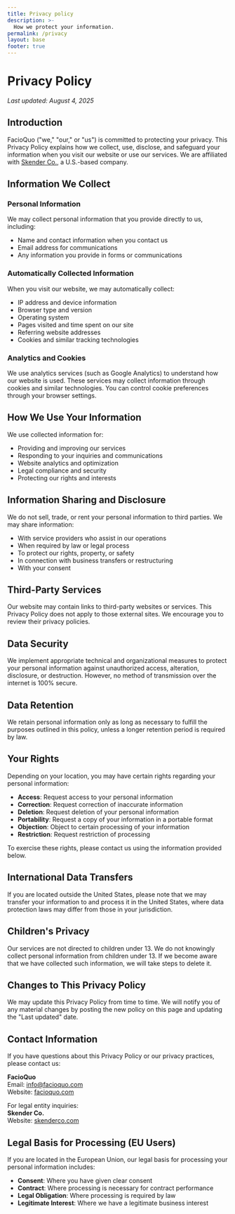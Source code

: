 ```yaml
---
title: Privacy policy
description: >-
  How we protect your information.
permalink: /privacy
layout: base
footer: true
---
```


# Privacy Policy

*Last updated: August 4, 2025*

## Introduction

FacioQuo ("we," "our," or "us") is committed to protecting your privacy. This Privacy Policy explains how we collect,
use, disclose, and safeguard your information when you visit our website or use our services.
We are affiliated with [Skender Co.](https://skenderco.com), a U.S.-based company.

## Information We Collect

### Personal Information
We may collect personal information that you provide directly to us, including:
- Name and contact information when you contact us
- Email address for communications
- Any information you provide in forms or communications

### Automatically Collected Information
When you visit our website, we may automatically collect:
- IP address and device information
- Browser type and version
- Operating system
- Pages visited and time spent on our site
- Referring website addresses
- Cookies and similar tracking technologies

### Analytics and Cookies
We use analytics services (such as Google Analytics) to understand how our website is used.
These services may collect information through cookies and similar technologies.
You can control cookie preferences through your browser settings.

## How We Use Your Information

We use collected information for:
- Providing and improving our services
- Responding to your inquiries and communications
- Website analytics and optimization
- Legal compliance and security
- Protecting our rights and interests

## Information Sharing and Disclosure

We do not sell, trade, or rent your personal information to third parties. We may share information:
- With service providers who assist in our operations
- When required by law or legal process
- To protect our rights, property, or safety
- In connection with business transfers or restructuring
- With your consent

## Third-Party Services

Our website may contain links to third-party websites or services.
This Privacy Policy does not apply to those external sites.
We encourage you to review their privacy policies.

## Data Security

We implement appropriate technical and organizational measures to protect your personal information
against unauthorized access, alteration, disclosure, or destruction.
However, no method of transmission over the internet is 100% secure.

## Data Retention

We retain personal information only as long as necessary to fulfill the purposes outlined in this policy,
unless a longer retention period is required by law.

## Your Rights

Depending on your location, you may have certain rights regarding your personal information:
- **Access**: Request access to your personal information
- **Correction**: Request correction of inaccurate information
- **Deletion**: Request deletion of your personal information
- **Portability**: Request a copy of your information in a portable format
- **Objection**: Object to certain processing of your information
- **Restriction**: Request restriction of processing

To exercise these rights, please contact us using the information provided below.

## International Data Transfers

If you are located outside the United States, please note that we may transfer your information to and process it
in the United States, where data protection laws may differ from those in your jurisdiction.

## Children's Privacy

Our services are not directed to children under 13.
We do not knowingly collect personal information from children under 13.
If we become aware that we have collected such information, we will take steps to delete it.

## Changes to This Privacy Policy

We may update this Privacy Policy from time to time. We will notify you of any material changes
by posting the new policy on this page and updating the "Last updated" date.

## Contact Information

If you have questions about this Privacy Policy or our privacy practices, please contact us:

**FacioQuo**  
Email: info@facioquo.com  
Website: [facioquo.com](https://facioquo.com)

For legal entity inquiries:  
**Skender Co.**  
Website: [skenderco.com](https://skenderco.com)

## Legal Basis for Processing (EU Users)

If you are located in the European Union, our legal basis for processing your personal information includes:
- **Consent**: Where you have given clear consent
- **Contract**: Where processing is necessary for contract performance
- **Legal Obligation**: Where processing is required by law
- **Legitimate Interest**: Where we have a legitimate business interest
